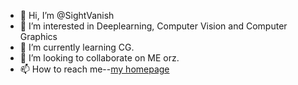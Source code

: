 - 👋 Hi, I’m @SightVanish
- 👀 I’m interested in Deeplearning, Computer Vision and Computer Graphics
- 🌱 I’m currently learning CG.
- 💞️ I’m looking to collaborate on ME orz.
- 📫 How to reach me--[my homepage](sightvanish.github.io)

<!---
SightVanish/SightVanish is a ✨ special ✨ repository because its `README.md` (this file) appears on your GitHub profile.
You can click the Preview link to take a look at your changes.
--->
